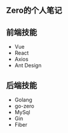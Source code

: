## Zero的个人笔记

## 前端技能

- Vue
- React
- Axios
- Ant Design

## 后端技能

- Golang
- go-zero
- MySql
- Gin
- Fiber